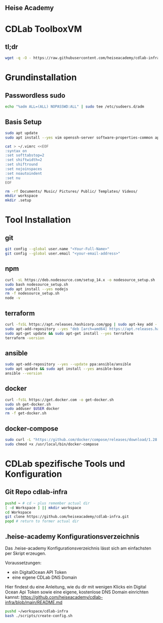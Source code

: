 ## Heise Academy
# CDLab ToolboxVM
## tl;dr
```bash
wget -q -O - https://raw.githubusercontent.com/heiseacademy/cdlab-infra/main/toolboxvm/install.sh | bash
```
# Grundinstallation
## Passwordless sudo
```bash
echo "%adm ALL=(ALL) NOPASSWD:ALL" | sudo tee /etc/sudoers.d/adm
```
## Basis Setup
```bash
sudo apt update
sudo apt install --yes vim openssh-server software-properties-common apt-transport-https ca-certificates curl gnupg lsb-release git build-essential

cat > ~/.vimrc <<EOF
:syntax on
:set softtabstop=2
:set shiftwidth=2
:set shiftround
:set nojoinspaces
:set noautoindent
:set nu
EOF

rm -rf Documents/ Music/ Pictures/ Public/ Templates/ Videos/
mkdir workspace
mkdir .setup
```
# Tool Installation 

## git
```bash
git config --global user.name "<Your-Full-Name>"
git config --global user.email "<your-email-address>"
```
## npm
```bash
curl -sL https://deb.nodesource.com/setup_14.x -o nodesource_setup.sh
sudo bash nodesource_setup.sh
sudo apt install --yes nodejs
rm -f nodesource_setup.sh
node -v
```
## terraform
```bash
curl -fsSL https://apt.releases.hashicorp.com/gpg | sudo apt-key add -
sudo apt-add-repository --yes "deb [arch=amd64] https://apt.releases.hashicorp.com $(lsb_release -cs) main"
sudo apt-get update && sudo apt-get install --yes terraform
terraform -version
```
## ansible
```bash
sudo apt-add-repository --yes --update ppa:ansible/ansible
sudo apt update && sudo apt install --yes ansible-base
ansible --version
```
## docker
```bash
curl -fsSL https://get.docker.com -o get-docker.sh
sudo sh get-docker.sh
sudo adduser $USER docker
rm -f get-docker.sh
```
## docker-compose
```bash
sudo curl -L "https://github.com/docker/compose/releases/download/1.28.5/docker-compose-$(uname -s)-$(uname -m)" -o /usr/local/bin/docker-compose
sudo chmod +x /usr/local/bin/docker-compose
```
# CDLab spezifische Tools und Konfiguration
## Git Repo cdlab-infra
```bash
pushd ~ # cd ~ plus remember actual dir
[ -d Workspace ] || mkdir workspace
cd Workspace
git clone https://github.com/heiseacademy/cdlab-infra.git
popd # return to former actual dir
```
## .heise-academy Konfigurationsverzeichnis
Das .heise-academy Konfigurationsverzeichnis lässt sich am einfachsten per Skript erzeugen.

Voraussetzungen:
* ein DigitalOcean API Token
* eine eigene CDLab DNS Domain 

Hier findest du eine Anleitung, wie du dir mit wenigen Klicks ein Digital Ocean Api Token sowie eine eigene, kostenlose DNS Domain einrichten kannst: https://github.com/heiseacademy/cdlab-infra/blob/main/README.md

```bash
pushd ~/workspace/cdlab-infra
bash ./scripts/create-config.sh
```